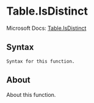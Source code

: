 ---
---

# Table.IsDistinct

Microsoft Docs: [Table.IsDistinct](https://docs.microsoft.com/en-us/powerquery-m/table-isdistinct)

## Syntax

```powerquery-m
Syntax for this function.
```

## About

About this function.

